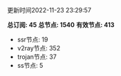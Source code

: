 更新时间2022-11-23 23:29:57

**总订阅: 45**
**总节点: 1540**
**有效节点: 413**
- ssr节点: 19
- v2ray节点: 352
- trojan节点: 37
- ss节点: 5
